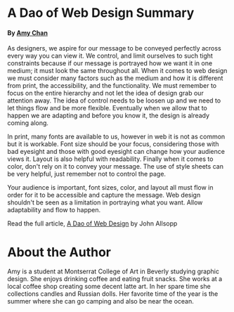 # A Dao of Web Design Summary

#### By [Amy Chan](https://github.com/amyc514/Ebb-and-Flow/blob/master/img/hero-image-amy-chan.png)

As designers, we aspire for our message to be conveyed perfectly across every way you can view it. We control, and limit ourselves to such tight constraints because if our message is portrayed how we want it in one medium; it must look the 
same throughout all. When it comes to web design we must consider many factors such as the medium and how it is different 
from print, the accessibility, and the functionality. We must remember to focus on the entire hierarchy and not let the 
idea of design grab our attention away. The idea of control needs to be loosen up and we need to let things flow and be more flexible. Eventually when we allow that to happen we are adapting and before you know it, the design is already coming along. 

In print, many fonts are available to us, however in web it is not as common but it is workable. Font size should be your focus, considering those with bad eyesight and those with good eyesight can change how your audience views it. Layout is also helpful with readability. Finally when it comes to color, don't rely on it to convey your message. The use of style sheets can be very helpful, just remember not to control the page.

Your audience is important, font sizes, color, and layout all must flow in order for it to be accessible and capture the message. Web design shouldn't be seen as a limitation in portraying what you want. Allow adaptability and flow to happen. 

Read the full article, 
[A Dao of Web Design](https://alistapart.com/article/dao) by John Allsopp

# About the Author

Amy is a student at Montserrat College of Art in Beverly studying graphic design. She enjoys drinking coffee and eating fruit snacks. She works at a local coffee shop creating some decent latte art. In her spare time she collections candles and Russian dolls. Her favorite time of the year is the summer where she can go camping and also be near the ocean. 
